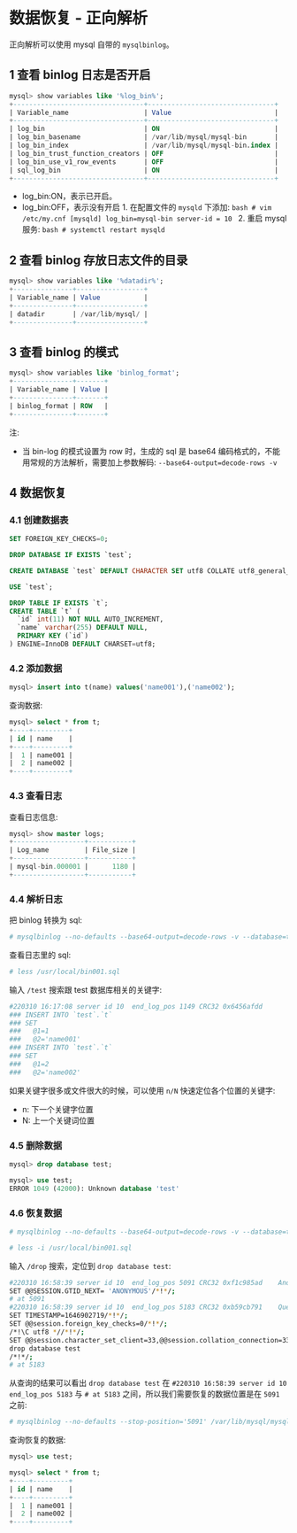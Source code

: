 # 数据恢复 - 正向解析

正向解析可以使用 mysql 自带的 ```mysqlbinlog```。

## 1 查看 binlog 日志是否开启

```sql
mysql> show variables like '%log_bin%';
+---------------------------------+--------------------------------+
| Variable_name                   | Value                          |
+---------------------------------+--------------------------------+
| log_bin                         | ON                             |
| log_bin_basename                | /var/lib/mysql/mysql-bin       |
| log_bin_index                   | /var/lib/mysql/mysql-bin.index |
| log_bin_trust_function_creators | OFF                            |
| log_bin_use_v1_row_events       | OFF                            |
| sql_log_bin                     | ON                             |
+---------------------------------+--------------------------------+
```

- log_bin:ON，表示已开启。
- log_bin:OFF，表示没有开启
      1. 在配置文件的 ```mysqld``` 下添加:
         ```bash
         # vim /etc/my.cnf
         [mysqld]
         log_bin=mysql-bin
         server-id = 10
         ```
      2. 重启 mysql服务:
         ```bash
         # systemctl restart mysqld
         ```

## 2 查看 binlog 存放日志文件的目录

```sql
mysql> show variables like '%datadir%';
+---------------+-----------------+
| Variable_name | Value           |
+---------------+-----------------+
| datadir       | /var/lib/mysql/ |
+---------------+-----------------+
```

## 3 查看 binlog 的模式

```sql
mysql> show variables like 'binlog_format';
+---------------+-------+
| Variable_name | Value |
+---------------+-------+
| binlog_format | ROW   |
+---------------+-------+
```

注:

- 当 bin-log 的模式设置为 row 时，生成的 sql 是 base64 编码格式的，不能用常规的方法解析，需要加上参数解码: ```--base64-output=decode-rows -v```

## 4 数据恢复

### 4.1 创建数据表

```sql
SET FOREIGN_KEY_CHECKS=0;

DROP DATABASE IF EXISTS `test`;

CREATE DATABASE `test` DEFAULT CHARACTER SET utf8 COLLATE utf8_general_ci;

USE `test`;

DROP TABLE IF EXISTS `t`;
CREATE TABLE `t` (
  `id` int(11) NOT NULL AUTO_INCREMENT,
  `name` varchar(255) DEFAULT NULL,
  PRIMARY KEY (`id`)
) ENGINE=InnoDB DEFAULT CHARSET=utf8;
```

### 4.2 添加数据

```sql
mysql> insert into t(name) values('name001'),('name002');
```

查询数据:

```sql
mysql> select * from t;
+----+---------+
| id | name    |
+----+---------+
|  1 | name001 |
|  2 | name002 |
+----+---------+
```

### 4.3 查看日志

查看日志信息:

```sql
mysql> show master logs;
+------------------+-----------+
| Log_name         | File_size |
+------------------+-----------+
| mysql-bin.000001 |      1180 |
+------------------+-----------+
```

### 4.4 解析日志

把 binlog 转换为 sql:

```bash
# mysqlbinlog --no-defaults --base64-output=decode-rows -v --database=test /var/lib/mysql/mysql-bin.000001 > /usr/local/bin001.sql
```

查看日志里的 sql:

```bash
# less /usr/local/bin001.sql
```

输入 ```/test``` 搜索跟 test 数据库相关的关键字:

```bash
#220310 16:17:08 server id 10  end_log_pos 1149 CRC32 0x6456afdd        Write_rows: table id 126 flags: STMT_END_F
### INSERT INTO `test`.`t`
### SET
###   @1=1
###   @2='name001'
### INSERT INTO `test`.`t`
### SET
###   @1=2
###   @2='name002'
```

如果关键字很多或文件很大的时候，可以使用 ```n/N``` 快速定位各个位置的关键字:

- n: 下一个关键字位置
- N: 上一个关键词位置

### 4.5 删除数据

```sql
mysql> drop database test;

mysql> use test;
ERROR 1049 (42000): Unknown database 'test'
```

### 4.6 恢复数据

```bash
# mysqlbinlog --no-defaults --base64-output=decode-rows -v --database=test /var/lib/mysql/mysql-bin.000001 > /usr/local/bin001.sql

# less -i /usr/local/bin001.sql
```

输入 ```/drop``` 搜索，定位到 ```drop database test```:

```bash
#220310 16:58:39 server id 10  end_log_pos 5091 CRC32 0xf1c985ad 	Anonymous_GTID	last_committed=15	sequence_number=16	rbr_only=no
SET @@SESSION.GTID_NEXT= 'ANONYMOUS'/*!*/;
# at 5091
#220310 16:58:39 server id 10  end_log_pos 5183 CRC32 0xb59cb791 	Query	thread_id=20	exec_time=0	error_code=0
SET TIMESTAMP=1646902719/*!*/;
SET @@session.foreign_key_checks=0/*!*/;
/*!\C utf8 *//*!*/;
SET @@session.character_set_client=33,@@session.collation_connection=33,@@session.collation_server=33/*!*/;
drop database test
/*!*/;
# at 5183
```

从查询的结果可以看出 ```drop database test``` 在 ```#220310 16:58:39 server id 10  end_log_pos 5183``` 与 ```# at 5183``` 之间，所以我们需要恢复的数据位置是在 ```5091``` 之前:

```bash
# mysqlbinlog --no-defaults --stop-position='5091' /var/lib/mysql/mysql-bin.000001 | mysql -uroot -proot
```

查询恢复的数据:

```sql
mysql> use test;

mysql> select * from t;
+----+---------+
| id | name    |
+----+---------+
|  1 | name001 |
|  2 | name002 |
+----+---------+
```
